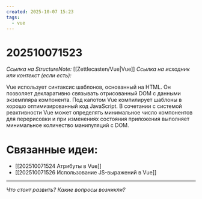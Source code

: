 ```yaml
---
created: 2025-10-07 15:23
tags:
  - vue
---
```

# 202510071523
*Ссылка на StructureNote:* [[Zettlecasten/Vue|Vue]]
*Ссылка на исходник или контекст (если есть):* 

Vue использует синтаксис шаблонов, основанный на HTML. Он позволяет декларативно связывать отрисованный DOM с данными экземпляра компонента. Под капотом Vue компилирует шаблоны в хорошо оптимизированный код JavaScript. В сочетании с системой реактивности Vue может определять минимальное число компонентов для перерисовки и при изменениях состояния приложения выполняет минимальное количество манипуляций с DOM.

# Связанные идеи:
* [[202510071524 Атрибуты в Vue]]
* [[202510071526 Использование JS-выражений в Vue]]
---

*Что стоит развить? Какие вопросы возникли?*